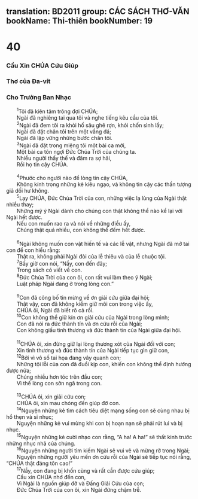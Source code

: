 translation: BD2011
group: CÁC SÁCH THƠ-VĂN
bookName: Thi-thiên 
bookNumber: 19
-------

<div class="title"><h1>40</h1><h3>Cầu Xin CHÚA Cứu Giúp</h3><h3>Thơ của Ða-vít</h3><h3>Cho Trưởng Ban Nhạc</h3></div>
<span class="verse thi_40_1">  <sup>1</sup>Tôi đã kiên tâm trông đợi CHÚA;<br/>  Ngài đã nghiêng tai qua tôi và nghe tiếng kêu cầu của tôi.<br/></span>
<span class="verse thi_40_2">  <sup>2</sup>Ngài đã đem tôi ra khỏi hố sâu ghê rợn, khỏi chốn sình lầy;<br/>  Ngài đã đặt chân tôi trên một vầng đá;<br/>  Ngài đã lập vững những bước chân tôi.<br/></span>
<span class="verse thi_40_3">  <sup>3</sup>Ngài đã đặt trong miệng tôi một bài ca mới,<br/>  Một bài ca tôn ngợi Ðức Chúa Trời của chúng ta.<br/>  Nhiều người thấy thế và đâm ra sợ hãi,<br/>  Rồi họ tin cậy CHÚA.<br/><br/></span>
<span class="verse thi_40_4">  <sup>4</sup>Phước cho người nào để lòng tin cậy CHÚA,<br/>  Không kính trọng những kẻ kiêu ngạo, và không tin cậy các thần tượng giả dối hư không.<br/></span>
<span class="verse thi_40_5">  <sup>5</sup>Lạy CHÚA, Ðức Chúa Trời của con, những việc lạ lùng của Ngài thật nhiều thay;<br/>  Những mỹ ý Ngài dành cho chúng con thật không thể nào kể lại với Ngài hết được.<br/>  Nếu con muốn rao ra và nói về những điều ấy,<br/>  Chúng thật quá nhiều, con không thể đếm hết được.<br/><br/></span>
<span class="verse thi_40_6">  <sup>6</sup>Ngài không muốn con vật hiến tế và các lễ vật, nhưng Ngài đã mở tai con để con hiểu rằng:<br/>  Thật ra, không phải Ngài đòi của lễ thiêu và của lễ chuộc tội.<br/></span>
<span class="verse thi_40_7">  <sup>7</sup>Bấy giờ con nói, “Nầy, con đến đây;<br/>  Trong sách có viết về con.<br/></span>
<span class="verse thi_40_8">  <sup>8</sup>Ðức Chúa Trời của con ôi, con rất vui làm theo ý Ngài;<br/>  Luật pháp Ngài đang ở trong lòng con.”<br/><br/></span>
<span class="verse thi_40_9">  <sup>9</sup>Con đã công bố tin mừng về ơn giải cứu giữa đại hội;<br/>  Thật vậy, con đã không kiềm giữ môi con trong việc ấy,<br/>  CHÚA ôi, Ngài đã biết rõ cả rồi.<br/></span>
<span class="verse thi_40_10">  <sup>10</sup>Con không thể giữ kín ơn giải cứu của Ngài trong lòng mình;<br/>  Con đã nói ra đức thành tín và ơn cứu rỗi của Ngài;<br/>  Con không giấu tình thương và đức thành tín của Ngài giữa đại hội.<br/><br/></span>
<span class="verse thi_40_11">  <sup>11</sup>CHÚA ôi, xin đừng giữ lại lòng thương xót của Ngài đối với con;<br/>  Xin tình thương và đức thành tín của Ngài tiếp tục gìn giữ con,<br/></span>
<span class="verse thi_40_12">  <sup>12</sup>Bởi vì vô số tai họa đang vây quanh con;<br/>  Những tội lỗi của con đã đuổi kịp con, khiến con không thể định hướng được nữa;<br/>  Chúng nhiều hơn tóc trên đầu con;<br/>  Vì thế lòng con sờn ngã trong con.<br/><br/></span>
<span class="verse thi_40_13">  <sup>13</sup>CHÚA ôi, xin giải cứu con;<br/>  CHÚA ôi, xin mau chóng đến giúp đỡ con.<br/></span>
<span class="verse thi_40_14">  <sup>14</sup>Nguyện những kẻ tìm cách tiêu diệt mạng sống con sẽ cùng nhau bị hổ thẹn và sỉ nhục;<br/>  Nguyện những kẻ vui mừng khi con bị hoạn nạn sẽ phải rút lui và bị nhục.<br/></span>
<span class="verse thi_40_15">  <sup>15</sup>Nguyện những kẻ cười nhạo con rằng, “A ha! A ha!” sẽ thất kinh trước những nhục nhã của chúng.<br/></span>
<span class="verse thi_40_16">  <sup>16</sup>Nguyện những người tìm kiếm Ngài sẽ vui vẻ và mừng rỡ trong Ngài;<br/>  Nguyện những người yêu mến ơn cứu rỗi của Ngài sẽ tiếp tục nói rằng, “CHÚA thật đáng tôn cao!”<br/></span>
<span class="verse thi_40_17">  <sup>17</sup>Nầy, con đang bị khốn cùng và rất cần được cứu giúp;<br/>  Cầu xin CHÚA nhớ đến con,<br/>  Vì Ngài là nguồn giúp đỡ và Ðấng Giải Cứu của con;<br/>  Ðức Chúa Trời của con ôi, xin Ngài đừng chậm trễ.<br/></span>
